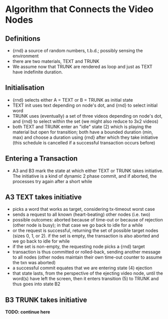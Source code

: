  # Algorithm that Connects the Video Nodes
  
 ## Definitions
 
 - {rnd} a source of random numbers, t.b.d.; possibly sensing the environment
 - there are two materials, TEXT and TRUNK
 - We assume now that TRUNK are rendered as loop and just as TEXT have indefinite duration.

 ## Initialisation
 
 - {rnd} selects either A = TEXT or B = TRUNK as initial state
 - TEXT init uses text depending on node's dot, and {rnd} to select initial word
 - TRUNK uses (eventually) a set of three videos depending on node's dot, and {rnd} to select within the set
   (we might also reduce to 3x2 videos)
 - both TEXT and TRUNK enter an "idle" state (2) which is playing the material but open for
   transition; both have a bounded duration (min, max) and choose a duration using {rnd} after
   which they take initiative (this schedule is cancelled if a successful transaction occurs before)

## Entering a Transaction

 - A3 and B3 mark the state at which either TEXT or TRUNK takes initiative. The initiative is a kind
   of dynamic 2 phase commit, and if aborted, the processes try again after a short while

## A3 TEXT takes initiative

 - picks a word that works as target, considering tx-timeout worst case
 - sends a request to all known (heart-beating) other nodes (i.e. two)
 - possible outcomes: aborted because of time-out or because of rejection (other node is busy);
   in that case we go back to idle for a while
 - or the request is successful, returning the set of possible target nodes
   (sizes 0, 1, or 2). if the set is empty, the transaction is also aborted and we go back to idle for while
 - if the set is non-empty, the requesting node picks a {rnd} target
 - transaction is thus committed or rolled-back, sending another message to all nodes
   (other nodes maintain their own time-out counter to assume the txn was aborted)
 - a successful commit equates that we are entering state (4) ejection
 - that state lasts, from the perspective of the ejecting video node, until the word(s) have
   left the screen, then it enters transition (5) to TRUNK and thus goes into state B2
   
## B3 TRUNK takes initiative

__TODO: continue here__
